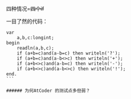 四种情况=~~四个if~~

一目了然的代码：
````
var
    a,b,c:longint;
begin
    readln(a,b,c);
    if (a+b=c)and(a-b=c) then writeln('?');
    if (a+b=c)and(a-b<>c) then writeln('+');
    if (a+b<>c)and(a-b=c) then writeln('-');
    if (a+b<>c)and(a-b<>c) then writeln('!');
end.
```

###### 为何AtCoder 的测试点多但弱？